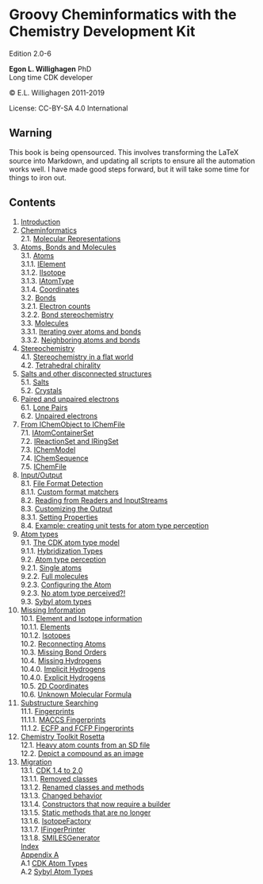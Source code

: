 # Groovy Cheminformatics with the Chemistry Development Kit

Edition 2.0-6

**Egon L. Willighagen** PhD<br />
Long time CDK developer

© E.L. Willighagen 2011-2019

License: CC-BY-SA 4.0 International

## Warning

This book is being opensourced. This involves transforming the LaTeX source into Markdown,
and updating all scripts to ensure all the automation works well. I have made good
steps forward, but it will take some time for things to iron out.

## Contents

1. [Introduction](introduction.md) <br />
2. [Cheminformatics](cheminfo.md) <br />
2.1. [Molecular Representations](cheminfo.md#molecular-representations) <br />
3. [Atoms, Bonds and Molecules](atomsbonds.md) <br />
3.1. [Atoms](atomsbonds.md#atoms) <br />
3.1.1. [IElement](atomsbonds.md#ielement) <br />
3.1.2. [IIsotope](atomsbonds.md#iisotope) <br />
3.1.3. [IAtomType](atomsbonds.md#iatomtype) <br />
3.1.4. [Coordinates](atomsbonds.md#coordinates) <br />
3.2. [Bonds](atomsbonds.md#bonds) <br />
3.2.1. [Electron counts](atomsbonds.md#electron-counts) <br />
3.2.2. [Bond stereochemistry](atomsbonds.md#bond-stereochemistry) <br />
3.3. [Molecules](atomsbonds.md#molecules) <br />
3.3.1. [Iterating over atoms and bonds](atomsbonds.md#iterating-over-atoms-and-bonds) <br />
3.3.2. [Neighboring atoms and bonds](atomsbonds.md#neighboring-atoms-and-bonds) <br />
4. [Stereochemistry](stereo.md) <br />
4.1. [Stereochemistry in a flat world](stereo.md#stereochemistry-in-a-flat-world) <br />
4.2. [Tetrahedral chirality](stereo.md#tetrahedral-chirality) <br />
5. [Salts and other disconnected structures](salts.md) <br />
5.1. [Salts](salts.md#salts) <br />
5.2. [Crystals](salts.md#crystals) <br />
6. [Paired and unpaired electrons](unpairedelectrons.md) <br />
6.1. [Lone Pairs](unpairedelectrons.md#lone-pairs) <br />
6.2. [Unpaired electrons](unpairedelectrons.md#unpaired-electrons) <br />
7. [From IChemObject to IChemFile](chemobject.md) <br />
7.1. [IAtomContainerSet](chemobject.md#iatomcontainerset) <br />
7.2. [IReactionSet and IRingSet](chemobject.md#ireactionset-and-iringset) <br />
7.3. [IChemModel](chemobject.md#ichemmodel) <br />
7.4. [IChemSequence](chemobject.md#ichemsequence) <br />
7.5. [IChemFile](chemobject.md#ichemfile) <br />
8. [Input/Output](io.md) <br />
8.1. [File Format Detection](io.md#file-format-detection) <br />
8.1.1. [Custom format matchers](io.md#custom-format-matchers) <br />
8.2. [Reading from Readers and InputStreams](io.md#reading-from-readers-and-inputstreams) <br />
8.3. [Customizing the Output](io.md#customizing-the-output) <br />
8.3.1. [Setting Properties](io.md#setting-properties) <br />
8.4. [Example: creating unit tests for atom type perception](io.md#example:-creating-unit-tests-for-atom-type-perception) <br />
9. [Atom types](atomtype.md) <br />
9.1. [The CDK atom type model](atomtype.md#the-cdk-atom-type-model) <br />
9.1.1. [Hybridization Types](atomtype.md#hybridization-types) <br />
9.2. [Atom type perception](atomtype.md#atom-type-perception) <br />
9.2.1. [Single atoms](atomtype.md#single-atoms) <br />
9.2.2. [Full molecules](atomtype.md#full-molecules) <br />
9.2.3. [Configuring the Atom](atomtype.md#configuring-the-atom) <br />
9.2.3. [No atom type perceived?!](atomtype.md#no-atom-type-perceived?!) <br />
9.3. [Sybyl atom types](atomtype.md#sybyl-atom-types) <br />
10. [Missing Information](missing.md) <br />
10.1. [Element and Isotope information](missing.md#element-and-isotope-information) <br />
10.1.1. [Elements](missing.md#elements) <br />
10.1.2. [Isotopes](missing.md#isotopes) <br />
10.2. [Reconnecting Atoms](missing.md#reconnecting-atoms) <br />
10.3. [Missing Bond Orders](missing.md#missing-bond-orders) <br />
10.4. [Missing Hydrogens](missing.md#missing-hydrogens) <br />
10.4.0. [Implicit Hydrogens](missing.md#implicit-hydrogens) <br />
10.4.0. [Explicit Hydrogens](missing.md#explicit-hydrogens) <br />
10.5. [2D Coordinates](missing.md#2d-coordinates) <br />
10.6. [Unknown Molecular Formula](missing.md#unknown-molecular-formula) <br />
11. [Substructure Searching](substructure.md) <br />
11.1. [Fingerprints](substructure.md#fingerprints) <br />
11.1.1. [MACCS Fingerprints](substructure.md#maccs-fingerprints) <br />
11.1.2. [ECFP and FCFP Fingerprints](substructure.md#ecfp-and-fcfp-fingerprints) <br />
12. [Chemistry Toolkit Rosetta](ctr.md) <br />
12.1. [Heavy atom counts from an SD file](ctr.md#heavy-atom-counts-from-an-sd-file) <br />
12.2. [Depict a compound as an image](ctr.md#depict-a-compound-as-an-image) <br />
13. [Migration](migration.md) <br />
13.1. [CDK 1.4 to 2.0](migration.md#cdk-14-to-20) <br />
13.1.1. [Removed classes](migration.md#removed-classes) <br />
13.1.2. [Renamed classes and methods](migration.md#renamed-classes-and-methods) <br />
13.1.3. [Changed behavior](migration.md#changed-behavior) <br />
13.1.4. [Constructors that now require a builder](migration.md#constructors-that-now-require-a-builder) <br />
13.1.5. [Static methods that are no longer](migration.md#static-methods-that-are-no-longer) <br />
13.1.6. [IsotopeFactory](migration.md#isotopefactory) <br />
13.1.7. [IFingerPrinter](migration.md#ifingerprinter) <br />
13.1.8. [SMILESGenerator](migration.md#smilesgenerator) <br />
[Index](indexList.md) <br />
[Appendix A](appatomtypes.md) <br />
A.1 [CDK Atom Types](appatomtypes.md#cdk-atom-types) <br />
A.2 [Sybyl Atom Types](appatomtypes.md#sybyl-atom-types) <br />
